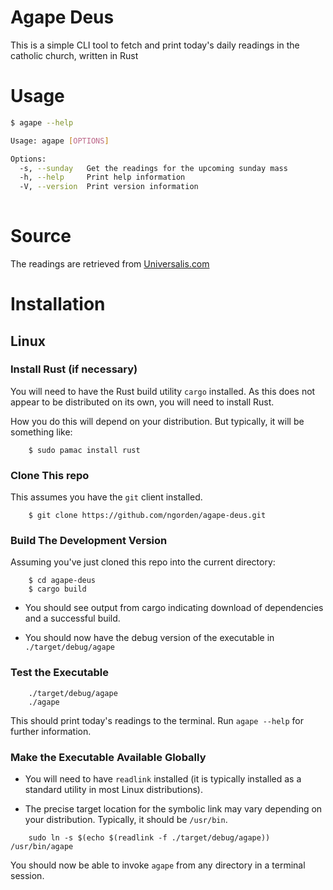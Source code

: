 # Agape Deus

This is a simple CLI tool to fetch and print today's daily readings in the catholic church, written in Rust

# Usage

```bash
$ agape --help

Usage: agape [OPTIONS]

Options:
  -s, --sunday   Get the readings for the upcoming sunday mass
  -h, --help     Print help information
  -V, --version  Print version information
  
```

# Source

The readings are retrieved from [Universalis.com](https://universalis.com/)

# Installation

## Linux

### Install Rust (if necessary)

You will need to have the Rust build utility ``cargo`` installed. 
As this does not appear to be distributed on its own, you will need
to install Rust.

How you do this will depend on your distribution. But typically, it will be
something like:

```
    $ sudo pamac install rust
```

### Clone This repo

This assumes you have the ``git`` client installed. 

```
    $ git clone https://github.com/ngorden/agape-deus.git
```


### Build The Development Version

Assuming you've just cloned this repo into the current directory:

```
    $ cd agape-deus
    $ cargo build
```


* You should see output from cargo indicating download of dependencies and a
successful build. 

* You should now have the debug version of the executable in 
``./target/debug/agape``

### Test the Executable

```
    ./target/debug/agape
    ./agape
```

This should print today's readings to the terminal.
Run ``agape --help`` for further information. 

### Make the Executable Available Globally

* You will need to have ``readlink`` installed (it is typically installed as a
standard utility in most Linux distributions).

* The precise target location for the symbolic link may vary depending
on your distribution. Typically, it should be ``/usr/bin``.

```
    sudo ln -s $(echo $(readlink -f ./target/debug/agape)) /usr/bin/agape
```

You should now be able to invoke ``agape`` from any directory in a terminal
session. 
